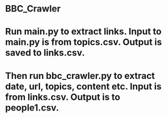 # BBC_Crawler

# Run main.py to extract links. Input to main.py is from topics.csv. Output is saved to links.csv.

# Then run bbc_crawler.py to extract date, url, topics, content etc. Input is from links.csv. Output is to people1.csv.

